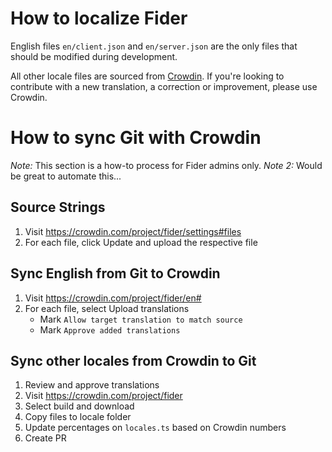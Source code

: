 # How to localize Fider

English files `en/client.json` and `en/server.json` are the only files that should be modified during development.

All other locale files are sourced from [Crowdin](https://crowdin.com/project/fider). If you're looking to contribute with a new translation, a correction or improvement, please use Crowdin.

# How to sync Git with Crowdin

*Note:* This section is a how-to process for Fider admins only.
*Note 2:* Would be great to automate this...

## Source Strings

1. Visit https://crowdin.com/project/fider/settings#files
2. For each file, click Update and upload the respective file

## Sync English from Git to Crowdin

1. Visit https://crowdin.com/project/fider/en#
2. For each file, select Upload translations
   - Mark `Allow target translation to match source`
   - Mark `Approve added translations`

## Sync other locales from Crowdin to Git

1. Review and approve translations
2. Visit https://crowdin.com/project/fider
3. Select build and download
4. Copy files to locale folder 
5. Update percentages on `locales.ts` based on Crowdin numbers
6. Create PR